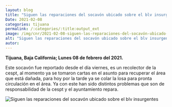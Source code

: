 ```yaml
---
layout: blog
title: "Siguen las reparaciones del socavón ubicado sobre el blv insurgentes"
Date: 2021-02-08
categories: tijuana
permalink: /:categories/:title:output_ext
image: /img/cnr/2021-02-08-siguen-las-reparaciones-del-socavón-ubicado-sobre-el-blv-insurgentes.jpg
alt: "Siguen las reparaciones del socavón ubicado sobre el blv insurgentes"
autor:
---
```


**Tijuana, Baja California; Lunes 08 de febrero del 2021.** 

Este socavón fue reportado desde el día viernes, es un  recolector de la cespt, al momento ya se tomaron cartas en el asunto para recuperar el área que está dañada, para hoy por la tarde ya se colar la losa para pronta circulación en el área. Ya con este han sido distintos problemas que son de responsabilidad de la cespt y el ayuntamiento repara.

<div id="carouselExampleSlidesOnly" class="carousel slide" data-ride="carousel">
  <div class="carousel-inner">
    <div class="carousel-item active">
       <img class="d-block w-100" src="/img/cnr/2021-02-08-siguen-las-reparaciones-del-socavón-ubicado-sobre-el-blv-insurgentes.jpg" loading="lazy"  alt="Siguen las reparaciones del socavón ubicado sobre el blv insurgentes">
    </div>
  </div>
</div>
